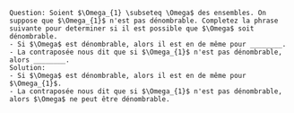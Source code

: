 
    Question: Soient $\Omega_{1} \subseteq \Omega$ des ensembles. On suppose que $\Omega_{1}$ n'est pas dénombrable. Completez la phrase suivante pour determiner si il est possible que $\Omega$ soit dénombrable.
    - Si $\Omega$ est dénombrable, alors il est en de même pour ________.
    - La contraposée nous dit que si $\Omega_{1}$ n'est pas dénombrable, alors ________.
    Solution: 
    - Si $\Omega$ est dénombrable, alors il est en de même pour $\Omega_{1}$.
    - La contraposée nous dit que si $\Omega_{1}$ n'est pas dénombrable, alors $\Omega$ ne peut être dénombrable.